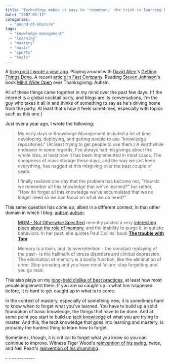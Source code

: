 ```yaml
---
title: "Technology makes it easy to 'remember,' the trick is learning how to forget"
date: "2007-03-12"
categories: 
  - "pound-of-obscure"
tags: 
  - "knowledge-management"
  - "learning"
  - "mastery"
  - "music"
  - "sports"
  - "tools"
---
```


A [blog post I wrote a year ago](http://nsl.blogspot.com/2005/11/technology-makes-it-easy-to-remember.html "...no straight lines...:  Technology makes it easy to 'remember,' the trick is learning how to forget"). Playing around with [David Allen](http://www.davidco.com/david_allen.php "The David Allen Company - About David Allen")'s [Getting Things Done](http://www.davidco.com/index.php "David Allen Getting Things Done: Time and stress management... how to be more productive and getthe most out of your time and life"). A recent [article in Fast Company](http://www.fastcompany.com/magazine/110/head-for-detail.html "A Head for Detail"). Reading [Steven Johnson](http://www.stevenberlinjohnson.com/ "stevenberlinjohnson.com")'s book [Mind Wide Open](http://astore.amazon.com/gbrettmiller-20/detail/0743241665/002-5407170-8100056 "amazon.com - Mind Wide Open: Your Brain and the Neuroscience of Everyday Life") over Thanksgiving. Autism.

All of these things came together in my mind over the past few days. (If the internet is a global cocktail party, and blogs are its conversations, I'm the guy who takes it all in and thinks of something to say as he's driving home from the party. At least that's how it feels sometimes, especially with topics such as this one.)

Just over a year ago, I wrote the following:

> My early days in Knowledge Management included a lot of time developing, deploying, and getting people to use "knowledge repositories." (At least _trying_ to get people to use them.) A worthwhile endeavor in some regards, I've always had misgivings about the whole idea, at least how it has been implemented in most cases. The cheapness of mass storage these days, and the way we just keep everything, has nagged at this misgiving over the past couple of years.
> 
> I finally realized one day that the problem has become not, "How do we remember all this knowledge that we've learned?" but rather, "How do forget all this knowledge we've accumulated that we no longer need so we can focus on what we do need?"

This same question has come up, albeit in a different context, in that other domain in which I blog: [autism](http://29marbles.blogspot.com "29 Marbles - an autism blog") [autism](http://autism.gbrettmiller.com).

> [MOM - Not Otherwise Specified](http://momnos.blogspot.com/) recently posted a very [interesting piece about the role of memory](http://momnos.blogspot.com/2005/11/only-memory.html), and the inability to purge it, in autistic behaviors. In her post, she quotes Paul Collins' book [**The trouble with Tom**](http://astore.amazon.com/29marbles-blog-20/detail/1582345023/002-9091504-7932015 "aStore:  The Trouble with Tom by Paul Collins"):

> Memory is a toxin, and its overretention - the constant replaying of the past - is the hallmark of stress disorders and clinical depression. The elimination of memory is a bodily function, like the elimination of urine. Stop urinating and you have renal failure: stop forgetting and you go mad.

This also plays on my [long-held dislike of best practices](http://nsl.blogspot.com/2005/08/on-best-practices.html), at least how most people implement them. If you are so caught up in what has happened before, it is hard to get caught up in what is to come.

In the context of mastery, especially of something new, it is sometimes hard to know when to forget what you've learned. You have to build up a solid foundation of basic knowledge, the things that have to be done. And at some point you start to build up [tacit knowledge](http://nsl.gbrettmiller.com/2007/thoughts-on-knowledge-management-and-knowledge-work "NSL:  Thoughts on knowledge management and knowledge work") of what you are trying to master. And this, the tacit knowledge that goes into learning and mastery, is probably the hardest thing to learn how to forget.

Sometimes, though, it is critical to forget what you know so you can continue to improve. Witness Tiger Wood's [reinvention of his swing](http://www.oneplanegolfswing.com/oneplanemembers/Tour_Pros/Tiger-Woods/ "Tiger Woods new golf swing with Hank Haney"), twice, and Neil Peart's [reinvention of his drumming](http://en.wikipedia.org/wiki/Neil_Peart#Style_and_influences "wikipedia - Neil Peart: Style and Influences").

\- - -- --- -----
